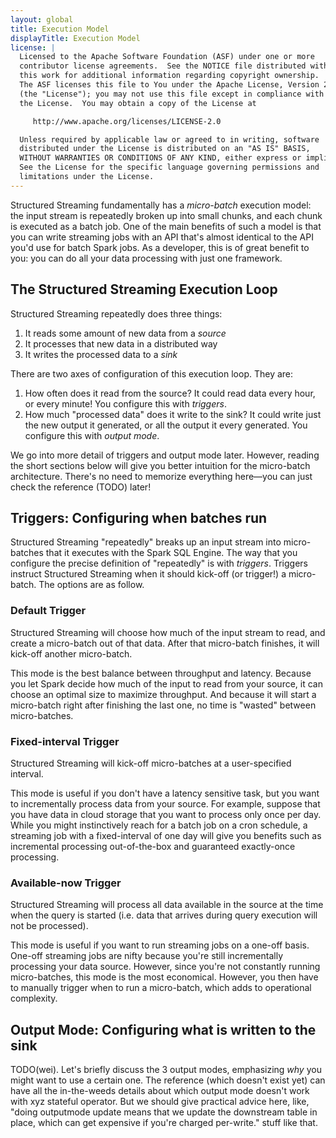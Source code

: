 ```yaml
---
layout: global
title: Execution Model
displayTitle: Execution Model
license: |
  Licensed to the Apache Software Foundation (ASF) under one or more
  contributor license agreements.  See the NOTICE file distributed with
  this work for additional information regarding copyright ownership.
  The ASF licenses this file to You under the Apache License, Version 2.0
  (the "License"); you may not use this file except in compliance with
  the License.  You may obtain a copy of the License at

     http://www.apache.org/licenses/LICENSE-2.0

  Unless required by applicable law or agreed to in writing, software
  distributed under the License is distributed on an "AS IS" BASIS,
  WITHOUT WARRANTIES OR CONDITIONS OF ANY KIND, either express or implied.
  See the License for the specific language governing permissions and
  limitations under the License.
---
```


Structured Streaming fundamentally has a _micro-batch_ execution model: the input stream is repeatedly broken up into small chunks, and each chunk is executed as a batch job. One of the main benefits of such a model is that you can write streaming jobs with an API that's almost identical to the API you'd use for batch Spark jobs. As a developer, this is of great benefit to you: you can do all your data processing with just one framework.

## The Structured Streaming Execution Loop

Structured Streaming repeatedly does three things:

1. It reads some amount of new data from a _source_
2. It processes that new data in a distributed way
3. It writes the processed data to a _sink_

There are two axes of configuration of this execution loop. They are:

1. How often does it read from the source? It could read data every hour, or every minute! You configure this with _triggers_.
2. How much "processed data" does it write to the sink? It could write just the new output it generated, or all the output it every generated. You configure this with _output mode_.

We go into more detail of triggers and output mode later. However, reading the short sections below will give you better intuition for the micro-batch architecture. There's no need to memorize everything here—you can just check the reference (TODO) later!

## Triggers: Configuring when batches run

Structured Streaming "repeatedly" breaks up an input stream into micro-batches that it executes with the Spark SQL Engine. The way that you configure the precise definition of "repeatedly" is with _triggers_. Triggers instruct Structured Streaming when it should kick-off (or trigger!) a micro-batch. The options are as follow.

### Default Trigger

Structured Streaming will choose how much of the input stream to read, and create a micro-batch out of that data. After that micro-batch finishes, it will kick-off another micro-batch.

This mode is the best balance between throughput and latency. Because you let Spark decide how much of the input to read from your source, it can choose an optimal size to maximize throughput. And because it will start a micro-batch right after finishing the last one, no time is "wasted" between micro-batches.

### Fixed-interval Trigger

Structured Streaming will kick-off micro-batches at a user-specified interval.

This mode is useful if you don't have a latency sensitive task, but you want to incrementally process data from your source. For example, suppose that you have data in cloud storage that you want to process only once per day. While you might instinctively reach for a batch job on a cron schedule, a streaming job with a fixed-interval of one day will give you benefits such as incremental processing out-of-the-box and guaranteed exactly-once processing.

### Available-now Trigger

Structured Streaming will process all data available in the source at the time when the query is started (i.e. data that arrives during query execution will not be processed).

This mode is useful if you want to run streaming jobs on a one-off basis. One-off streaming jobs are nifty because you're still incrementally processing your data source. However, since you're not constantly running micro-batches, this mode is the most economical. However, you then have to manually trigger when to run a micro-batch, which adds to operational complexity.

## Output Mode: Configuring what is written to the sink

TODO(wei). Let's briefly discuss the 3 output modes, emphasizing _why_ you might want to use a certain one. The reference (which doesn't exist yet) can have all the in-the-weeds details about which output mode doesn't work with xyz stateful operator. But we should give practical advice here, like, "doing outputmode update means that we update the downstream table in place, which can get expensive if you're charged per-write." stuff like that.
